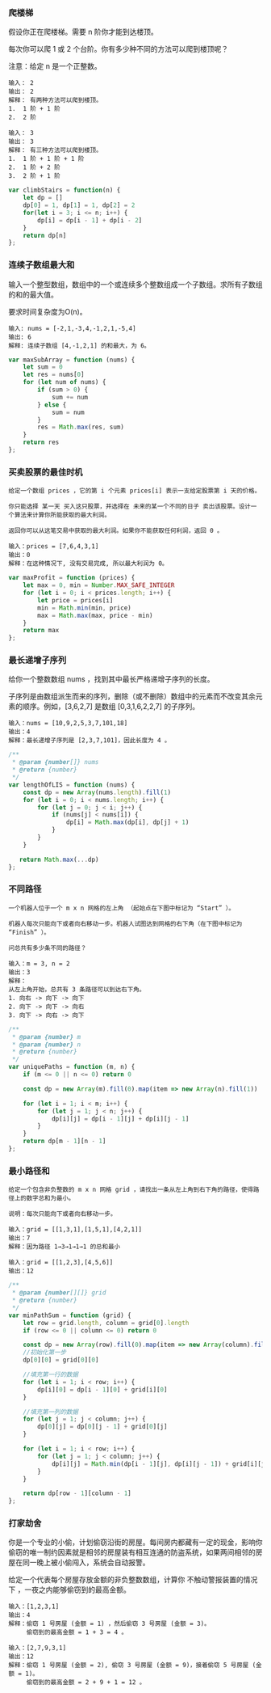 ### 爬楼梯

假设你正在爬楼梯。需要 n 阶你才能到达楼顶。

每次你可以爬 1 或 2 个台阶。你有多少种不同的方法可以爬到楼顶呢？

注意：给定 n 是一个正整数。

```
输入： 2
输出： 2
解释： 有两种方法可以爬到楼顶。
1.  1 阶 + 1 阶
2.  2 阶

输入： 3
输出： 3
解释： 有三种方法可以爬到楼顶。
1.  1 阶 + 1 阶 + 1 阶
2.  1 阶 + 2 阶
3.  2 阶 + 1 阶
```

```javascript
var climbStairs = function(n) {
    let dp = []
    dp[0] = 1, dp[1] = 1, dp[2] = 2
    for(let i = 3; i <= n; i++) {
        dp[i] = dp[i - 1] + dp[i - 2]
    }
    return dp[n]
};
```

### 连续子数组最大和

输入一个整型数组，数组中的一个或连续多个整数组成一个子数组。求所有子数组的和的最大值。

要求时间复杂度为O(n)。

```
输入: nums = [-2,1,-3,4,-1,2,1,-5,4]
输出: 6
解释: 连续子数组 [4,-1,2,1] 的和最大，为 6。
```

```javascript
var maxSubArray = function (nums) {
    let sum = 0
    let res = nums[0]
    for (let num of nums) {
        if (sum > 0) {
            sum += num
        } else {
            sum = num
        }
        res = Math.max(res, sum)
    }
    return res
};
```

### 买卖股票的最佳时机

```
给定一个数组 prices ，它的第 i 个元素 prices[i] 表示一支给定股票第 i 天的价格。

你只能选择 某一天 买入这只股票，并选择在 未来的某一个不同的日子 卖出该股票。设计一个算法来计算你所能获取的最大利润。

返回你可以从这笔交易中获取的最大利润。如果你不能获取任何利润，返回 0 。

输入：prices = [7,6,4,3,1]
输出：0
解释：在这种情况下, 没有交易完成, 所以最大利润为 0。
```

```js
var maxProfit = function (prices) {
    let max = 0, min = Number.MAX_SAFE_INTEGER
    for (let i = 0; i < prices.length; i++) {
        let price = prices[i]
        min = Math.min(min, price)
        max = Math.max(max, price - min)
    }
    return max
};
```

### 最长递增子序列

给你一个整数数组 nums ，找到其中最长严格递增子序列的长度。

子序列是由数组派生而来的序列，删除（或不删除）数组中的元素而不改变其余元素的顺序。例如，[3,6,2,7] 是数组 [0,3,1,6,2,2,7] 的子序列。

```
输入：nums = [10,9,2,5,3,7,101,18]
输出：4
解释：最长递增子序列是 [2,3,7,101]，因此长度为 4 。
```



```js
/**
 * @param {number[]} nums
 * @return {number}
 */
var lengthOfLIS = function (nums) {
    const dp = new Array(nums.length).fill(1)
    for (let i = 0; i < nums.length; i++) {
        for (let j = 0; j < i; j++) {
            if (nums[j] < nums[i]) {
                dp[i] = Math.max(dp[i], dp[j] + 1)
            }
        }
    }

   return Math.max(...dp)
};
```

### 不同路径

```
一个机器人位于一个 m x n 网格的左上角 （起始点在下图中标记为 “Start” ）。

机器人每次只能向下或者向右移动一步。机器人试图达到网格的右下角（在下图中标记为 “Finish” ）。

问总共有多少条不同的路径？

输入：m = 3, n = 2
输出：3
解释：
从左上角开始，总共有 3 条路径可以到达右下角。
1. 向右 -> 向下 -> 向下
2. 向下 -> 向下 -> 向右
3. 向下 -> 向右 -> 向下
```

```js
/**
 * @param {number} m
 * @param {number} n
 * @return {number}
 */
var uniquePaths = function (m, n) {
    if (m <= 0 || n <= 0) return 0

    const dp = new Array(m).fill(0).map(item => new Array(n).fill(1))

    for (let i = 1; i < m; i++) {
        for (let j = 1; j < n; j++) {
            dp[i][j] = dp[i - 1][j] + dp[i][j - 1]
        }
    }
    return dp[m - 1][n - 1]
};
```

### 最小路径和

```
给定一个包含非负整数的 m x n 网格 grid ，请找出一条从左上角到右下角的路径，使得路径上的数字总和为最小。

说明：每次只能向下或者向右移动一步。

输入：grid = [[1,3,1],[1,5,1],[4,2,1]]
输出：7
解释：因为路径 1→3→1→1→1 的总和最小

输入：grid = [[1,2,3],[4,5,6]]
输出：12
```



```js
/**
 * @param {number[][]} grid
 * @return {number}
 */
var minPathSum = function (grid) {
    let row = grid.length, column = grid[0].length
    if (row <= 0 || column <= 0) return 0

    const dp = new Array(row).fill(0).map(item => new Array(column).fill(0))
    //初始化第一步
    dp[0][0] = grid[0][0]

    //填充第一行的数据
    for (let i = 1; i < row; i++) {
        dp[i][0] = dp[i - 1][0] + grid[i][0]
    }

    //填充第一列的数据
    for (let j = 1; j < column; j++) {
        dp[0][j] = dp[0][j - 1] + grid[0][j]
    }

    for (let i = 1; i < row; i++) {
        for (let j = 1; j < column; j++) {
            dp[i][j] = Math.min(dp[i - 1][j], dp[i][j - 1]) + grid[i][j]
        }
    }

    return dp[row - 1][column - 1]
};
```





### 打家劫舍

你是一个专业的小偷，计划偷窃沿街的房屋。每间房内都藏有一定的现金，影响你偷窃的唯一制约因素就是相邻的房屋装有相互连通的防盗系统，如果两间相邻的房屋在同一晚上被小偷闯入，系统会自动报警。

给定一个代表每个房屋存放金额的非负整数数组，计算你 不触动警报装置的情况下 ，一夜之内能够偷窃到的最高金额。

```
输入：[1,2,3,1]
输出：4
解释：偷窃 1 号房屋 (金额 = 1) ，然后偷窃 3 号房屋 (金额 = 3)。
     偷窃到的最高金额 = 1 + 3 = 4 。

输入：[2,7,9,3,1]
输出：12
解释：偷窃 1 号房屋 (金额 = 2), 偷窃 3 号房屋 (金额 = 9)，接着偷窃 5 号房屋 (金额 = 1)。
     偷窃到的最高金额 = 2 + 9 + 1 = 12 。
```

